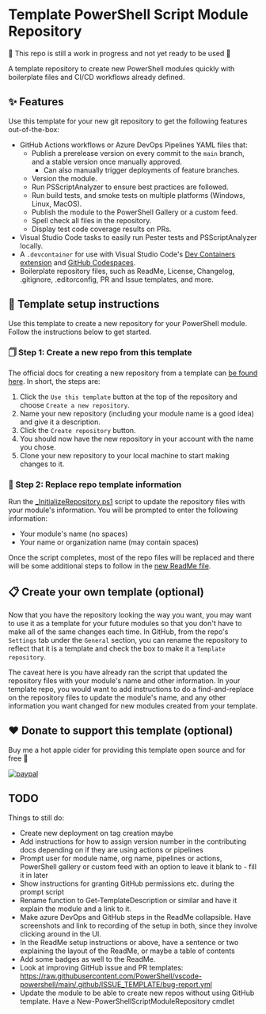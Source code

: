 # Template PowerShell Script Module Repository

🚧 This repo is still a work in progress and not yet ready to be used 🚧

A template repository to create new PowerShell modules quickly with boilerplate files and CI/CD workflows already defined.

## ✨ Features

Use this template for your new git repository to get the following features out-of-the-box:

- GitHub Actions workflows or Azure DevOps Pipelines YAML files that:
  - Publish a prerelease version on every commit to the `main` branch, and a stable version once manually approved.
    - Can also manually trigger deployments of feature branches.
  - Version the module.
  - Run PSScriptAnalyzer to ensure best practices are followed.
  - Run build tests, and smoke tests on multiple platforms (Windows, Linux, MacOS).
  - Publish the module to the PowerShell Gallery or a custom feed.
  - Spell check all files in the repository.
  - Display test code coverage results on PRs.
- Visual Studio Code tasks to easily run Pester tests and PSScriptAnalyzer locally.
- A `.devcontainer` for use with Visual Studio Code's [Dev Containers extension](https://marketplace.visualstudio.com/items?itemName=ms-vscode-remote.remote-containers) and [GitHub Codespaces](https://github.com/features/codespaces).
- Boilerplate repository files, such as ReadMe, License, Changelog, .gitignore, .editorconfig, PR and Issue templates, and more.

## 📄 Template setup instructions

Use this template to create a new repository for your PowerShell module.
Follow the instructions below to get started.

### 🗍 Step 1: Create a new repo from this template

The official docs for creating a new repository from a template can [be found here](https://docs.github.com/en/repositories/creating-and-managing-repositories/creating-a-repository-from-a-template).
In short, the steps are:

1. Click the `Use this template` button at the top of the repository and choose `Create a new repository`.
1. Name your new repository (including your module name is a good idea) and give it a description.
1. Click the `Create repository` button.
1. You should now have the new repository in your account with the name you chose.
1. Clone your new repository to your local machine to start making changes to it.

### 🤖 Step 2: Replace repo template information

Run the [_InitializeRepository.ps1](/_InitializeRepository.ps1) script to update the repository files with your module's information.
You will be prompted to enter the following information:

- Your module's name (no spaces)
- Your name or organization name (may contain spaces)

Once the script completes, most of the repo files will be replaced and there will be some additional steps to follow in the [new ReadMe file](/src/Template.PowerShell.ScriptModule/TemplateRepoFiles/ReadMe.md).

## 📋 Create your own template (optional)

Now that you have the repository looking the way you want, you may want to use it as a template for your future modules so that you don't have to make all of the same changes each time.
In GitHub, from the repo's `Settings` tab under the `General` section, you can rename the repository to reflect that it is a template and check the box to make it a `Template repository`.

The caveat here is you have already ran the script that updated the repository files with your module's name and other information.
In your template repo, you would want to add instructions to do a find-and-replace on the repository files to update the module's name, and any other information you want changed for new modules created from your template.

## ❤ Donate to support this template (optional)

Buy me a hot apple cider for providing this template open source and for free 🙂

[![paypal](https://www.paypalobjects.com/en_US/i/btn/btn_donateCC_LG.gif)](https://www.paypal.com/cgi-bin/webscr?cmd=_s-xclick&hosted_button_id=5MWSTSXNYEJWW)

## TODO

Things to still do:

- Create new deployment on tag creation maybe
- Add instructions for how to assign version number in the contributing docs depending on if they are using actions or pipelines
- Prompt user for module name, org name, pipelines or actions, PowerShell gallery or custom feed with an option to leave it blank to - fill it in later
- Show instructions for granting GitHub permissions etc. during the prompt script
- Rename function to Get-TemplateDescription or similar and have it explain the module and a link to it.
- Make azure DevOps and GitHub steps in the ReadMe collapsible.
  Have screenshots and link to recording of the setup in both, since they involve clicking around in the UI.
- In the ReadMe setup instructions or above, have a sentence or two explaining the layout of the ReadMe, or maybe a table of contents
- Add some badges as well to the ReadMe.
- Look at improving GitHub issue and PR templates: https://raw.githubusercontent.com/PowerShell/vscode-powershell/main/.github/ISSUE_TEMPLATE/bug-report.yml
- Update the module to be able to create new repos without using GitHub template. Have a New-PowerShellScriptModuleRepository cmdlet
